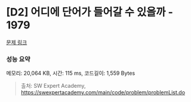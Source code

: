 # [D2] 어디에 단어가 들어갈 수 있을까 - 1979 

[문제 링크](https://swexpertacademy.com/main/code/problem/problemDetail.do?contestProbId=AV5PuPq6AaQDFAUq) 

### 성능 요약

메모리: 20,064 KB, 시간: 115 ms, 코드길이: 1,559 Bytes



> 출처: SW Expert Academy, https://swexpertacademy.com/main/code/problem/problemList.do